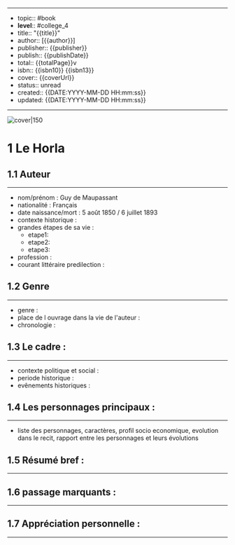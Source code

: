 
---

- topic:: #book
- **level**:: #college_4
- title:: "{{title}}"
- author:: [{{author}}]
- publisher:: {{publisher}}
- publish:: {{publishDate}}
- total:: {{totalPage}}v
- isbn:: {{isbn10}} {{isbn13}}
- cover:: {{coverUrl}}
- status:: unread
- created:: {{DATE:YYYY-MM-DD HH:mm:ss}}
- updated: {{DATE:YYYY-MM-DD HH:mm:ss}}

---

![cover|150]({{coverUrl}})

# 1 Le Horla

## 1.1	Auteur
---

- nom/prénom : Guy de Maupassant
- nationalité : Français
- date naissance/mort : 5 août 1850 / 6 juillet 1893
- contexte historique : 
- grandes étapes de sa vie :
	- etape1:
	- etape2:
	- etape3:
- profession :
- courant littéraire predilection : 

## 1.2	Genre 
---

- genre :
- place de l ouvrage dans la vie de l'auteur :
- chronologie : 

## 1.3	Le cadre :
---

- contexte politique et social :
- periode historique :
- evênements historiques :


## 1.4	Les personnages principaux :
---


- liste des personnages, caractères, profil socio economique, evolution dans le recit, rapport entre les personnages et leurs évolutions

## 1.5	Résumé bref :
---



## 1.6	passage marquants :
---




## 1.7	Appréciation personnelle :
---

